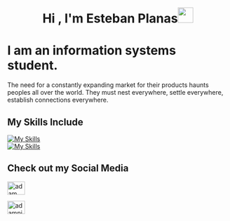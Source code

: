 <h1 align="center"><b>Hi , I'm Esteban Planas</b><img src="https://media.giphy.com/media/hvRJCLFzcasrR4ia7z/giphy.gif" width="35"></h1>

<h1>I am an information systems student.</h1>

The need for a constantly expanding market for their products haunts peoples all over the world. They must nest everywhere, settle everywhere, establish connections everywhere.

## My Skills Include
[![My Skills](https://skillicons.dev/icons?i=html,css,js,ts,nodejs,react,express)](https://skillicons.dev)
<br>
[![My Skills](https://skillicons.dev/icons?i=git,redis,aws,docker,c,linux,bash)](https://skillicons.dev)

## Check out my Social Media

<div class="link">
<a href="https://www.linkedin.com/in/esteban-planas-2104b22b2/" target="blank"><img align="center"
    src="https://raw.githubusercontent.com/rahuldkjain/github-profile-readme-generator/master/src/images/icons/Social/linked-in-alt.svg"
    alt="adam pithewan" height="30" width="40" /></a>
  
<a href="https://x.com/planas_esteban" target="blank"><img align="center"
    src="https://raw.githubusercontent.com/rahuldkjain/github-profile-readme-generator/master/src/images/icons/Social/twitter.svg"
    alt="adampithewan" height="30" width="40" /></a>
</div>

<style>
  .link {
    display: inline-block;
    margin-right: 10px; /* Espaciado entre los anclas */
    text-decoration: none; /* Opcional: Elimina el subrayado */
    color: blue; /* Estilo del texto */
  }
</style>
